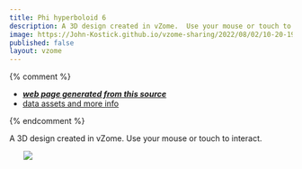 ```yaml
---
title: Phi hyperboloid 6
description: A 3D design created in vZome.  Use your mouse or touch to interact.
image: https://John-Kostick.github.io/vzome-sharing/2022/08/02/10-20-19-Phi-hyperboloid-6/Phi-hyperboloid-6.png
published: false
layout: vzome
---
```


{% comment %}
 - [***web page generated from this source***](<https://John-Kostick.github.io/vzome-sharing/2022/08/02/Phi-hyperboloid-6-10-20-19.html>)
 - [data assets and more info](<https://github.com/John-Kostick/vzome-sharing/tree/main/2022/08/02/10-20-19-Phi-hyperboloid-6/>)
 
{% endcomment %}

A 3D design created in vZome.  Use your mouse or touch to interact.

<vzome-viewer style="width: 87%; height: 60vh; margin: 5%"
       src="https://John-Kostick.github.io/vzome-sharing/2022/08/02/10-20-19-Phi-hyperboloid-6/Phi-hyperboloid-6.vZome" >
  <img src="https://John-Kostick.github.io/vzome-sharing/2022/08/02/10-20-19-Phi-hyperboloid-6/Phi-hyperboloid-6.png" />
</vzome-viewer>